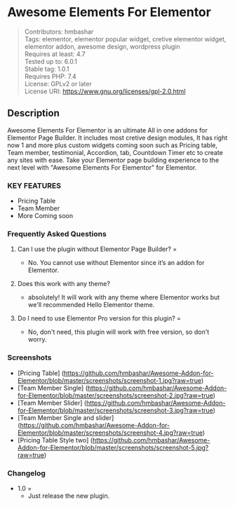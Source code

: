 # Awesome Elements For Elementor 
> Contributors: hmbashar<br>
> Tags: elementor, elementor popular widget, cretive elementor widget, elementor addon, awesome design, wordpress plugin<br>
> Requires at least: 4.7<br>
> Tested up to: 6.0.1<br>
> Stable tag: 1.0.1<br>
> Requires PHP: 7.4<br>
> License: GPLv2 or later<br>
> License URI: https://www.gnu.org/licenses/gpl-2.0.html<br>



## Description 

Awesome Elements For Elementor is an ultimate All in one addons for Elementor Page Builder. It includes most cretive design modules, It has right now 1 and more plus custom widgets coming soon such as Pricing table, Team member, testimonial, Accordion, tab, Countdown Timer etc to create any sites with ease. Take your Elementor page building experience to the next level with "Awesome Elements For Elementor" for Elementor. 


### KEY FEATURES

- Pricing Table
- Team Member
- More Coming soon

### Frequently Asked Questions 

1. Can I use the plugin without Elementor Page Builder?  =

    - No. You cannot use without Elementor since it’s an addon for Elementor.

2. Does this work with any theme? 

    - absolutely! It will work with any theme where Elementor works but we'll recommended Hello Elementor theme.


3. Do I need to use Elementor Pro version for this plugin? =

    - No, don't need, this plugin will work with free version, so don't worry. 


### Screenshots 

- [Pricing Table] (https://github.com/hmbashar/Awesome-Addon-for-Elementor/blob/master/screenshots/screenshot-1.jpg?raw=true)
- [Team Member Single] (https://github.com/hmbashar/Awesome-Addon-for-Elementor/blob/master/screenshots/screenshot-2.jpg?raw=true)
- [Team Member Slider] (https://github.com/hmbashar/Awesome-Addon-for-Elementor/blob/master/screenshots/screenshot-3.jpg?raw=true)
- [Team Member Single and slider] (https://github.com/hmbashar/Awesome-Addon-for-Elementor/blob/master/screenshots/screenshot-4.jpg?raw=true)
- [Pricing Table Style two] (https://github.com/hmbashar/Awesome-Addon-for-Elementor/blob/master/screenshots/screenshot-5.jpg?raw=true)


### Changelog 

- 1.0 =
    - Just release the new plugin.